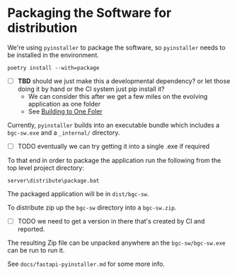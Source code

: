 # Packaging the Software for distribution

We're using `pyinstaller` to package the software, so `pyinstaller` needs to be installed in the environment.

``` terminal
poetry install --with=package
````

* [ ] **TBD** should we just make this a developmental dependency? or let those doing it by hand or the CI system just pip install it?
  * We can consider this after we get a few miles on the evolving application as one folder
  * See [Building to One Foler](https://pyinstaller.org/en/stable/operating-mode.html?highlight=bundle#bundling-to-one-folder)

Currently, `pyinstaller` builds into an executable bundle which includes a `bgc-sw.exe` and a `_internal/` directory.

* [ ] TODO eventually we can try getting it into a single .exe if required

To that end in order to package the application run the following from the top level project directory:

``` terminal
server\distribute\package.bat
```

The packaged application will be in `dist/bgc-sw`.

To distribute zip up the `bgc-sw` directory into a `bgc-sw.zip`.

* [ ] TODO we need to get a version in there that's created by CI and reported.

The resulting Zip file can be unpacked anywhere an the `bgc-sw/bgc-sw.exe` can be run to run it.

See `docs/fastapi-pyinstaller.md` for some more info.
